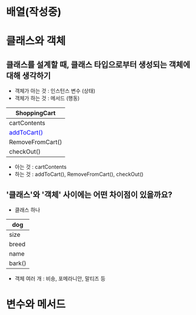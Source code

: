# 배열(작성중)

# 클래스와 객체

## 클래스를 설계할 때, 클래스 타입으로부터 생성되는 객체에 대해 생각하기
- 객체가 아는 것 : 인스턴스 변수 (상태)
- 객체가 하는 것 : 메서드 (행동)

|ShoppingCart|     
|------------|
|cartContents|
|<span style="color:blue">addToCart()</span>|
|RemoveFromCart()|
|checkOut()|

- 아는 것 : cartContents
- 하는 것 : addToCart(), RemoveFromCart(), checkOut()

## '클래스'와 '객체' 사이에는 어떤 차이점이 있을까요?
- 클래스 하나

|dog|
|---|
|size|
|breed|
|name|
|bark()|

- 객체 여러 개 : 비숑, 포메라니안, 말티즈 등



# 변수와 메서드
